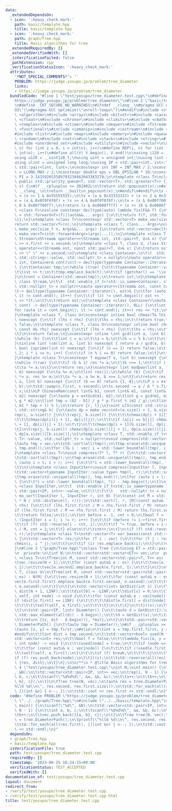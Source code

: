 ```yaml
---
data:
  _extendedDependsOn:
  - icon: ':heavy_check_mark:'
    path: basic/template.hpp
    title: basic/template.hpp
  - icon: ':heavy_check_mark:'
    path: graph/Tree.hpp
    title: Basic algorithms for tree
  _extendedRequiredBy: []
  _extendedVerifiedWith: []
  _isVerificationFailed: false
  _pathExtension: cpp
  _verificationStatusIcon: ':heavy_check_mark:'
  attributes:
    '*NOT_SPECIAL_COMMENTS*': ''
    PROBLEM: https://judge.yosupo.jp/problem/tree_diameter
    links:
    - https://judge.yosupo.jp/problem/tree_diameter
  bundledCode: "#line 1 \"test/yosupo/tree_diameter.test.cpp\"\n#define PROBLEM \"\
    https://judge.yosupo.jp/problem/tree_diameter\"\n#line 2 \"basic/template.hpp\"\
    \n#define _CRT_SECURE_NO_WARNINGS\n#ifndef __clang__\n#pragma GCC optimize(\"\
    O3\")\n#pragma GCC optimize(\"unroll-loops\")\n#endif\n#include <string.h>\n#include\
    \ <algorithm>\n#include <array>\n#include <bitset>\n#include <cassert>\n#include\
    \ <cfloat>\n#include <chrono>\n#include <climits>\n#include <cmath>\n#include\
    \ <complex>\n#include <ctime>\n#include <deque>\n#include <fstream>\n#include\
    \ <functional>\n#include <iomanip>\n#include <iostream>\n#include <iterator>\n\
    #include <list>\n#include <map>\n#include <memory>\n#include <queue>\n#include\
    \ <random>\n#include <set>\n#include <stack>\n#include <string>\n#include <unordered_map>\n\
    #include <unordered_set>\n#include <utility>\n#include <vector>\n\n#define rep(i,\
    \ n) for (int i = 0; i < int(n); i++)\n#define REP(i, n) for (int i = 1; i <=\
    \ int(n); i++)\n#define all(V) V.begin(), V.end()\n\nusing i128 = __int128_t;\n\
    using u128 = __uint128_t;\nusing uint = unsigned int;\nusing lint = long long;\n\
    using ulint = unsigned long long;\nusing IP = std::pair<int, int>;\nusing LP =\
    \ std::pair<lint, lint>;\n\nconstexpr int INF = INT_MAX / 2;\nconstexpr lint LINF\
    \ = LLONG_MAX / 2;\nconstexpr double eps = DBL_EPSILON * 10;\nconstexpr double\
    \ PI = 3.141592653589793238462643383279;\n\ntemplate <class T>\nclass prique :\
    \ public std::priority_queue<T, std::vector<T>, std::greater<T>> {};\nint popcount(uint\
    \ x) {\n#if __cplusplus >= 202002L\n\treturn std::popcount(x);\n#else\n#ifndef\
    \ __clang__\n\treturn __builtin_popcount(x);\n#endif\n#endif\n\tx = (x & 0x55555555)\
    \ + (x >> 1 & 0x55555555);\n\tx = (x & 0x33333333) + (x >> 2 & 0x33333333);\n\t\
    x = (x & 0x0f0f0f0f) + (x >> 4 & 0x0f0f0f0f);\n\tx = (x & 0x00ff00ff) + (x >>\
    \ 8 & 0x00ff00ff);\n\treturn (x & 0x0000ffff) + (x >> 16 & 0x0000ffff);\n}\ntemplate\
    \ <class F>\ninline constexpr decltype(auto) lambda_fix(F&& f) {\n\treturn [f\
    \ = std::forward<F>(f)](auto&&... args) {\n\t\treturn f(f, std::forward<decltype(args)>(args)...);\n\
    \t};\n}\ntemplate <class T>\nconstexpr std::vector<T> make_vec(size_t n) {\n\t\
    return std::vector<T>(n);\n}\ntemplate <class T, class... Args>\nconstexpr auto\
    \ make_vec(size_t n, Args&&... args) {\n\treturn std::vector<decltype(make_vec<T>(args...))>(n,\
    \ make_vec<T>(std::forward<Args>(args)...));\n}\ntemplate <class T, class U, class\
    \ Stream>\nStream& operator>>(Stream& ist, std::pair<T, U>& x) {\n\treturn ist\
    \ >> x.first >> x.second;\n}\ntemplate <class T, class U, class Stream>\nStream&\
    \ operator<<(Stream& ost, const std::pair<T, U>& x) {\n\treturn ost << x.first\
    \ << \" \" << x.second;\n}\ntemplate <class Container,\n\t\t  std::enable_if_t<!std::is_same<Container,\
    \ std::string>::value, std::nullptr_t> = nullptr>\nauto operator>>(std::istream&\
    \ ist, Container& cont)\n\t-> decltype(typename Container::iterator(), std::cin)&\
    \ {\n\tContainer tmp;\n\twhile (true) {\n\t\ttypename Container::value_type t;\n\
    \t\tist >> t;\n\t\ttmp.emplace_back(t);\n\t\tif (getchar() == '\\n') break;\n\t\
    }\n\tcont = Container(std::move(tmp));\n\treturn ist;\n}\ntemplate <class Container,\
    \ class Stream,\n\t\t  std::enable_if_t<!std::is_same<Container, std::string>::value,\
    \ std::nullptr_t> = nullptr>\nauto operator<<(Stream& ost, const Container& cont)\n\
    \t-> decltype(typename Container::iterator(), ost)& {\n\tfor (auto it = cont.begin();\
    \ it != cont.end(); it++) {\n\t\tif (it != cont.begin()) ost << ' ';\n\t\tost\
    \ << *it;\n\t}\n\treturn ost;\n}\ntemplate <class Container>\nauto sum(const Container&\
    \ cont) -> decltype(typename Container::iterator(), 0LL) {\n\tlint res = 0;\n\t\
    for (auto it = cont.begin(); it != cont.end(); it++) res += *it;\n\treturn res;\n\
    }\ntemplate <class T, class U>\nconstexpr inline bool chmax(T& lhs, const U& rhs)\
    \ noexcept {\n\tif (lhs < rhs) {\n\t\tlhs = rhs;\n\t\treturn true;\n\t}\n\treturn\
    \ false;\n}\ntemplate <class T, class U>\nconstexpr inline bool chmin(T& lhs,\
    \ const U& rhs) noexcept {\n\tif (lhs > rhs) {\n\t\tlhs = rhs;\n\t\treturn true;\n\
    \t}\n\treturn false;\n}\nconstexpr inline lint gcd(lint a, lint b) noexcept {\n\
    \twhile (b) {\n\t\tlint c = a;\n\t\ta = b;\n\t\tb = c % b;\n\t}\n\treturn a;\n\
    }\ninline lint lcm(lint a, lint b) noexcept { return a / gcd(a, b) * b; }\nconstexpr\
    \ bool isprime(lint n) noexcept {\n\tif (n == 1) return false;\n\tfor (int i =\
    \ 2; i * i <= n; i++) {\n\t\tif (n % i == 0) return false;\n\t}\n\treturn true;\n\
    }\ntemplate <class T>\nconstexpr T mypow(T a, lint b) noexcept {\n\tT res(1);\n\
    \twhile (true) {\n\t\tif (b & 1) res *= a;\n\t\tb >>= 1;\n\t\tif (!b) break;\n\
    \t\ta *= a;\n\t}\n\treturn res;\n}\nconstexpr lint modpow(lint a, lint b, lint\
    \ m) noexcept {\n\ta %= m;\n\tlint res(1);\n\twhile (b) {\n\t\tif (b & 1) res\
    \ *= a, res %= m;\n\t\ta *= a, a %= m, b >>= 1;\n\t}\n\treturn res;\n}\nLP extGcd(lint\
    \ a, lint b) noexcept {\n\tif (b == 0) return {1, 0};\n\tLP s = extGcd(b, a %\
    \ b);\n\tstd::swap(s.first, s.second);\n\ts.second -= a / b * s.first;\n\treturn\
    \ s;\n}\nLP ChineseRem(const lint& b1, const lint& m1, const lint& b2, const lint&\
    \ m2) noexcept {\n\tauto p = extGcd(m1, m2);\n\tlint g = gcd(m1, m2), l = m1 /\
    \ g * m2;\n\tlint tmp = (b2 - b1) / g * p.first % (m2 / g);\n\tlint r = (b1 +\
    \ m1 * tmp + l) % l;\n\treturn {r, l};\n}\nint LCS(const std::string& a, const\
    \ std::string& b) {\n\tauto dp = make_vec<int>(a.size() + 1, b.size() + 1);\n\t\
    rep(i, a.size()) {\n\t\trep(j, b.size()) {\n\t\t\tchmax(dp[i + 1][j], dp[i][j]);\n\
    \t\t\tchmax(dp[i][j + 1], dp[i][j]);\n\t\t\tif (a[i] == b[j]) chmax(dp[i + 1][j\
    \ + 1], dp[i][j] + 1);\n\t\t}\n\t\tchmax(dp[i + 1][b.size()], dp[i][b.size()]);\n\
    \t}\n\trep(j, b.size()) chmax(dp[a.size()][j + 1], dp[a.size()][j]);\n\treturn\
    \ dp[a.size()][b.size()];\n}\ntemplate <class T, std::enable_if_t<std::is_convertible<int,\
    \ T>::value, std::nullptr_t> = nullptr>\nvoid compress(std::vector<T>& vec) {\n\
    \tauto tmp = vec;\n\tstd::sort(all(tmp));\n\ttmp.erase(std::unique(all(tmp)),\
    \ tmp.end());\n\tfor (T& i : vec) i = std::lower_bound(all(tmp), i) - tmp.begin();\n\
    }\ntemplate <class T>\nvoid compress(T* l, T* r) {\n\tstd::vector<T> tmp(l, r);\n\
    \tstd::sort(all(tmp));\n\ttmp.erase(std::unique(all(tmp)), tmp.end());\n\tfor\
    \ (auto i = l; i < r; i++) {\n\t\t*i = std::lower_bound(all(tmp), *i) - tmp.begin();\n\
    \t}\n}\ntemplate <class InputIter>\nvoid compress(InputIter l, InputIter r) {\n\
    \tstd::vector<typename InputIter::value_type> tmp(l, r);\n\tstd::sort(all(tmp));\n\
    \ttmp.erase(std::unique(all(tmp)), tmp.end());\n\tfor (auto i = l; i < r; i++)\
    \ {\n\t\t*i = std::lower_bound(all(tmp), *i) - tmp.begin();\n\t}\n}\ntemplate\
    \ <class InputIter,\n\t\t  std::enable_if_t<std::is_same<typename InputIter::value_type,\
    \ std::pair<IP, int>>::value,\n\t\t\t\t\t\t   std::nullptr_t> = nullptr>\nvoid\
    \ mo_sort(InputIter l, InputIter r, int N) {\n\tconst int M = std::max(1.0, std::sqrt(lint(N)\
    \ * N / std::distance(l, r)));\n\tstd::sort(l, r, [M](const auto& lhs, const auto&\
    \ rhs) {\n\t\tif (lhs.first.first / M < rhs.first.first / M) return true;\n\t\t\
    if (lhs.first.first / M == rhs.first.first / M) return lhs.first.second < rhs.first.second;\n\
    \t\treturn false;\n\t});\n\tint before = -1, cnt = 0;\n\tbool f = false;\n\tfor\
    \ (InputIter i = l; i != r; i++) {\n\t\tif (before != i->first.first / M) {\n\t\
    \t\tif (f) std::reverse(i - cnt, i);\n\t\t\tf ^= true, before = i->first.first\
    \ / M, cnt = 1;\n\t\t} else\n\t\t\tcnt++;\n\t}\n\tif (f) std::reverse(r - cnt,\
    \ r);\n}\ntemplate <class T>\nstd::vector<T> xor_bases(const std::vector<T>& vec)\
    \ {\n\tstd::vector<T> res;\n\tfor (T i : vec) {\n\t\tfor (T j : res) {\n\t\t\t\
    chmin(i, i ^ j);\n\t\t}\n\t\tif (i) res.emplace_back(i);\n\t}\n\treturn res;\n\
    }\n#line 3 \"graph/Tree.hpp\"\nclass Tree {\n\tusing ET = std::pair<int, lint>;\n\
    \n  private:\n\tint N;\n\tstd::vector<std::vector<ET>> vec;\n\n  public:\n\ttemplate\
    \ <class T>\n\tTree(int M, const std::vector<std::pair<T, T>> es) : N(M) {\n\t\
    \tvec.resize(N + 1);\n\t\tfor (const auto& e : es) {\n\t\t\tvec[e.first].emplace_back(e.second,\
    \ 1);\n\t\t\tvec[e.second].emplace_back(e.first, 1);\n\t\t}\n\t}\n\ttemplate <class\
    \ T, class U>\n\tTree(int M, const std::vector<std::pair<std::pair<T, T>, U>>\
    \ es) : N(M) {\n\t\tvec.resize(N + 1);\n\t\tfor (const auto& e : es) {\n\t\t\t\
    vec[e.first.first].emplace_back(e.first.second, e.second);\n\t\t\tvec[e.first.second].emplace_back(e.first.first,\
    \ e.second);\n\t\t}\n\t}\n\tstd::vector<lint> GetDist(int s) {\n\t\tstd::vector<lint>\
    \ dist(N + 1, LINF);\n\t\tdist[0] = -LINF;\n\t\tdist[s] = 0;\n\t\tlambda_fix([&](auto\
    \ self, int node) -> void {\n\t\t\tfor (const auto& e : vec[node]) {\n\t\t\t\t\
    if (dist[e.first] == LINF) {\n\t\t\t\t\tdist[e.first] = dist[node] + e.second;\n\
    \t\t\t\t\tself(self, e.first);\n\t\t\t\t}\n\t\t\t}\n\t\t})(s);\n\t\treturn dist;\n\
    \t}\n\tstd::pair<IP, lint> Diameter() {\n\t\tauto d = GetDist(1);\n\t\tint x =\
    \ std::max_element(all(d)) - d.begin();\n\t\td = GetDist(x);\n\t\tauto mit = std::max_element(all(d));\n\
    \t\treturn {{x, mit - d.begin()}, *mit};\n\t}\n\tstd::pair<std::vector<int>, lint>\
    \ DiameterPath() {\n\t\tauto tmp = Diameter();\n#if __cplusplus >= 201703L\n\t\
    \tauto [x, y] = tmp.first;\n#else\n\t\tint x = tmp.first.first, y = tmp.first.second;\n\
    #endif\n\t\tlint dist = tmp.second;\n\t\tstd::vector<bool> used(N + 1);\n\t\t\
    std::vector<int> res;\n\t\tbool f = false;\n\t\tlambda_fix([&, y = y](auto self,\
    \ int node) -> void {\n\t\t\tused[node] = true;\n\t\t\tif (node == y) f = true;\n\
    \t\t\tfor (const auto& e : vec[node]) {\n\t\t\t\tif (!used[e.first]) {\n\t\t\t\
    \t\tself(self, e.first);\n\t\t\t\t\tif (f) break;\n\t\t\t\t}\n\t\t\t}\n\t\t\t\
    if (f) res.push_back(node);\n\t\t})(x);\n\t\tstd::reverse(all(res));\n\t\treturn\
    \ {res, dist};\n\t}\n};\n\n/**\n * @title Basic algorithms for tree\n */\n#line\
    \ 4 \"test/yosupo/tree_diameter.test.cpp\"\nint N;\nint main() {\n\tscanf(\"%d\"\
    , &N);\n\tstd::vector<std::pair<IP, int>> vec;\n\trep(i, N - 1) {\n\t\tint a,\
    \ b, c;\n\t\tscanf(\"%d%d%d\", &a, &b, &c);\n\t\ta++;\n\t\tb++;\n\t\tvec.push_back({{a,\
    \ b}, c});\n\t}\n\tTree tree(N, vec);\n\tauto res = tree.DiameterPath();\n\tprintf(\"\
    %lld %d\\n\", res.second, res.first.size());\n\tstd::for_each(all(res.first),\
    \ [](int &n) { n--; });\n\tstd::cout << res.first << std::endl;\n}\n"
  code: "#define PROBLEM \"https://judge.yosupo.jp/problem/tree_diameter\"\n#include\
    \ \"../../graph/Tree.hpp\"\n#include \"../../basic/template.hpp\"\nint N;\nint\
    \ main() {\n\tscanf(\"%d\", &N);\n\tstd::vector<std::pair<IP, int>> vec;\n\trep(i,\
    \ N - 1) {\n\t\tint a, b, c;\n\t\tscanf(\"%d%d%d\", &a, &b, &c);\n\t\ta++;\n\t\
    \tb++;\n\t\tvec.push_back({{a, b}, c});\n\t}\n\tTree tree(N, vec);\n\tauto res\
    \ = tree.DiameterPath();\n\tprintf(\"%lld %d\\n\", res.second, res.first.size());\n\
    \tstd::for_each(all(res.first), [](int &n) { n--; });\n\tstd::cout << res.first\
    \ << std::endl;\n}"
  dependsOn:
  - graph/Tree.hpp
  - basic/template.hpp
  isVerificationFile: true
  path: test/yosupo/tree_diameter.test.cpp
  requiredBy: []
  timestamp: '2023-06-25 16:24:15+09:00'
  verificationStatus: TEST_ACCEPTED
  verifiedWith: []
documentation_of: test/yosupo/tree_diameter.test.cpp
layout: document
redirect_from:
- /verify/test/yosupo/tree_diameter.test.cpp
- /verify/test/yosupo/tree_diameter.test.cpp.html
title: test/yosupo/tree_diameter.test.cpp
---
```

